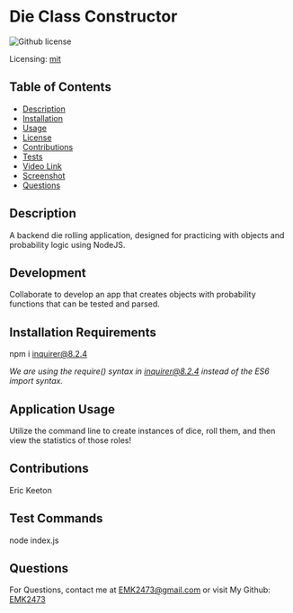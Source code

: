 # Die Class Constructor

![Github license](https://img.shields.io/badge/mit-blue.svg)

Licensing: [mit](https://choosealicense.com/licenses/mit/)

## Table of Contents

- [Description](#description)
- [Installation](#installation-requirements)
- [Usage](#application-usage)
- [License](#licensing-information)
- [Contributions](#contributions)
- [Tests](#tests-commands)
- [Video Link](#link-to-video-instructions)
- [Screenshot](#screenshot)
- [Questions](#questions)

## Description
A backend die rolling application, designed for practicing with objects and probability logic using NodeJS.

## Development
Collaborate to develop an app that creates objects with probability functions that can be tested and parsed.

## Installation Requirements
npm i inquirer@8.2.4

*We are using the require() syntax in inquirer@8.2.4 instead of the ES6 import syntax.*

## Application Usage
Utilize the command line to create instances of dice, roll them, and then view the statistics of those roles!

## Contributions
Eric Keeton

## Test Commands
node index.js

## Questions
For Questions, contact me at EMK2473@gmail.com or visit My Github: [EMK2473](https://github.com/EMK2473)
